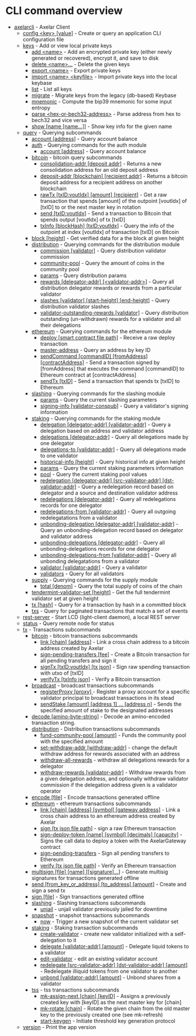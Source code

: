 # CLI command overview

- [axelarcli](axelarcli.md)	 - Axelar Client
  - [config \<key> \[value\]](axelarcli_config.md)	 - Create or query an application CLI configuration file
  - [keys](axelarcli_keys.md)	 - Add or view local private keys
    - [add \<name>](axelarcli_keys_add.md)	 - Add an encrypted private key (either newly generated or recovered), encrypt it, and save to disk
    - [delete \<name>...](axelarcli_keys_delete.md)	 - Delete the given keys
    - [export \<name>](axelarcli_keys_export.md)	 - Export private keys
    - [import \<name> \<keyfile>](axelarcli_keys_import.md)	 - Import private keys into the local keybase
    - [list](axelarcli_keys_list.md)	 - List all keys
    - [migrate](axelarcli_keys_migrate.md)	 - Migrate keys from the legacy (db-based) Keybase
    - [mnemonic](axelarcli_keys_mnemonic.md)	 - Compute the bip39 mnemonic for some input entropy
    - [parse \<hex-or-bech32-address>](axelarcli_keys_parse.md)	 - Parse address from hex to bech32 and vice versa
    - [show \[name \[name...\]\]](axelarcli_keys_show.md)	 - Show key info for the given name
  - [query](axelarcli_query.md)	 - Querying subcommands
    - [account \[address\]](axelarcli_query_account.md)	 - Query account balance
    - [auth](axelarcli_query_auth.md)	 - Querying commands for the auth module
      - [account \[address\]](axelarcli_query_auth_account.md)	 - Query account balance
    - [bitcoin](axelarcli_query_bitcoin.md)	 - bitcoin query subcommands
      - [consolidation-addr \[deposit addr\]](axelarcli_query_bitcoin_consolidation-addr.md)	 - Returns a new consolidation address for an old deposit address
      - [deposit-addr \[blockchain\] \[recipient addr\]](axelarcli_query_bitcoin_deposit-addr.md)	 - Returns a bitcoin deposit address for a recipient address on another blockchain
      - [rawTx \[txID:voutIdx\] \[amount\] \[recipient\]](axelarcli_query_bitcoin_rawTx.md)	 - Get a raw transaction that spends \[amount\] of the outpoint \[voutIdx\] of \[txID\] to <recipient> or the next master key in rotation
      - [send \[txID:voutIdx\]](axelarcli_query_bitcoin_send.md)	 - Send a transaction to Bitcoin that spends output \[voutIdx\] of tx \[txID\]
      - [txInfo \[blockHash\] \[txID:voutIdx\]](axelarcli_query_bitcoin_txInfo.md)	 - Query the info of the outpoint at index \[voutIdx\] of transaction \[txID\] on Bitcoin
    - [block \[height\]](axelarcli_query_block.md)	 - Get verified data for a the block at given height
    - [distribution](axelarcli_query_distribution.md)	 - Querying commands for the distribution module
      - [commission \[validator\]](axelarcli_query_distribution_commission.md)	 - Query distribution validator commission
      - [community-pool](axelarcli_query_distribution_community-pool.md)	 - Query the amount of coins in the community pool
      - [params](axelarcli_query_distribution_params.md)	 - Query distribution params
      - [rewards \[delegator-addr\] \[\<validator-addr>\]](axelarcli_query_distribution_rewards.md)	 - Query all distribution delegator rewards or rewards from a particular validator
      - [slashes \[validator\] \[start-height\] \[end-height\]](axelarcli_query_distribution_slashes.md)	 - Query distribution validator slashes
      - [validator-outstanding-rewards \[validator\]](axelarcli_query_distribution_validator-outstanding-rewards.md)	 - Query distribution outstanding (un-withdrawn) rewards for a validator and all their delegations
    - [ethereum](axelarcli_query_ethereum.md)	 - Querying commands for the ethereum module
      - [deploy \[smart contract file path\]](axelarcli_query_ethereum_deploy.md)	 - Receive a raw deploy transaction
      - [master-address](axelarcli_query_ethereum_master-address.md)	 - Query an address by key ID
      - [sendCommand \[commandID\] \[fromAddress\] \[contractAddress\]](axelarcli_query_ethereum_sendCommand.md)	 - Send a transaction signed by \[fromAddress\] that executes the command \[commandID\] to Ethereum contract at \[contractAddress\]
      - [sendTx \[txID\]](axelarcli_query_ethereum_sendTx.md)	 - Send a transaction that spends tx \[txID\] to Ethereum
    - [slashing](axelarcli_query_slashing.md)	 - Querying commands for the slashing module
      - [params](axelarcli_query_slashing_params.md)	 - Query the current slashing parameters
      - [signing-info \[validator-conspub\]](axelarcli_query_slashing_signing-info.md)	 - Query a validator's signing information
    - [staking](axelarcli_query_staking.md)	 - Querying commands for the staking module
      - [delegation \[delegator-addr\] \[validator-addr\]](axelarcli_query_staking_delegation.md)	 - Query a delegation based on address and validator address
      - [delegations \[delegator-addr\]](axelarcli_query_staking_delegations.md)	 - Query all delegations made by one delegator
      - [delegations-to \[validator-addr\]](axelarcli_query_staking_delegations-to.md)	 - Query all delegations made to one validator
      - [historical-info \[height\]](axelarcli_query_staking_historical-info.md)	 - Query historical info at given height
      - [params](axelarcli_query_staking_params.md)	 - Query the current staking parameters information
      - [pool](axelarcli_query_staking_pool.md)	 - Query the current staking pool values
      - [redelegation \[delegator-addr\] \[src-validator-addr\] \[dst-validator-addr\]](axelarcli_query_staking_redelegation.md)	 - Query a redelegation record based on delegator and a source and destination validator address
      - [redelegations \[delegator-addr\]](axelarcli_query_staking_redelegations.md)	 - Query all redelegations records for one delegator
      - [redelegations-from \[validator-addr\]](axelarcli_query_staking_redelegations-from.md)	 - Query all outgoing redelegatations from a validator
      - [unbonding-delegation \[delegator-addr\] \[validator-addr\]](axelarcli_query_staking_unbonding-delegation.md)	 - Query an unbonding-delegation record based on delegator and validator address
      - [unbonding-delegations \[delegator-addr\]](axelarcli_query_staking_unbonding-delegations.md)	 - Query all unbonding-delegations records for one delegator
      - [unbonding-delegations-from \[validator-addr\]](axelarcli_query_staking_unbonding-delegations-from.md)	 - Query all unbonding delegatations from a validator
      - [validator \[validator-addr\]](axelarcli_query_staking_validator.md)	 - Query a validator
      - [validators](axelarcli_query_staking_validators.md)	 - Query for all validators
    - [supply](axelarcli_query_supply.md)	 - Querying commands for the supply module
      - [total \[denom\]](axelarcli_query_supply_total.md)	 - Query the total supply of coins of the chain
    - [tendermint-validator-set \[height\]](axelarcli_query_tendermint-validator-set.md)	 - Get the full tendermint validator set at given height
    - [tx \[hash\]](axelarcli_query_tx.md)	 - Query for a transaction by hash in a committed block
    - [txs](axelarcli_query_txs.md)	 - Query for paginated transactions that match a set of events
  - [rest-server](axelarcli_rest-server.md)	 - Start LCD (light-client daemon), a local REST server
  - [status](axelarcli_status.md)	 - Query remote node for status
  - [tx](axelarcli_tx.md)	 - Transactions subcommands
    - [bitcoin](axelarcli_tx_bitcoin.md)	 - bitcoin transactions subcommands
      - [link \[chain\] \[address\]](axelarcli_tx_bitcoin_link.md)	 - Link a cross chain address to a bitcoin address created by Axelar
      - [sign-pending-transfers \[fee\]](axelarcli_tx_bitcoin_sign-pending-transfers.md)	 - Create a Bitcoin transaction for all pending transfers and sign it
      - [signTx \[txID:voutIdx\] \[tx json\]](axelarcli_tx_bitcoin_signTx.md)	 - Sign raw spending transaction with utxo of \[txID\]
      - [verifyTx \[txInfo json\]](axelarcli_tx_bitcoin_verifyTx.md)	 - Verify a Bitcoin transaction
    - [broadcast](axelarcli_tx_broadcast.md)	 - broadcast transactions subcommands
      - [registerProxy \[proxy\] ](axelarcli_tx_broadcast_registerProxy.md)	 - Register a proxy account for a specific validator principal to broadcast transactions in its stead
      - [sendStake \[amount\] \[address 1\] ... \[address n\]](axelarcli_tx_broadcast_sendStake.md)	 - Sends the specified amount of stake to the designated addresses
    - [decode \[amino-byte-string\]](axelarcli_tx_decode.md)	 - Decode an amino-encoded transaction string.
    - [distribution](axelarcli_tx_distribution.md)	 - Distribution transactions subcommands
      - [fund-community-pool \[amount\]](axelarcli_tx_distribution_fund-community-pool.md)	 - Funds the community pool with the specified amount
      - [set-withdraw-addr \[withdraw-addr\]](axelarcli_tx_distribution_set-withdraw-addr.md)	 - change the default withdraw address for rewards associated with an address
      - [withdraw-all-rewards](axelarcli_tx_distribution_withdraw-all-rewards.md)	 - withdraw all delegations rewards for a delegator
      - [withdraw-rewards \[validator-addr\]](axelarcli_tx_distribution_withdraw-rewards.md)	 - Withdraw rewards from a given delegation address, and optionally withdraw validator commission if the delegation address given is a validator operator
    - [encode \[file\]](axelarcli_tx_encode.md)	 - Encode transactions generated offline
    - [ethereum](axelarcli_tx_ethereum.md)	 - ethereum transactions subcommands
      - [link \[chain\] \[address\] \[symbol\] \[gateway address\]](axelarcli_tx_ethereum_link.md)	 - Link a cross chain address to an ethereum address created by Axelar
      - [sign \[tx json file path\]](axelarcli_tx_ethereum_sign.md)	 - sign a raw Ethereum transaction
      - [sign-deploy-token \[name\] \[symbol\] \[decimals\] \[capacity\]](axelarcli_tx_ethereum_sign-deploy-token.md)	 - Signs the call data to deploy a token with the AxelarGateway contract
      - [sign-pending-transfers](axelarcli_tx_ethereum_sign-pending-transfers.md)	 - Sign all pending transfers to Ethereum
      - [verify \[tx json file path\]](axelarcli_tx_ethereum_verify.md)	 - Verify an Ethereum transaction
    - [multisign \[file\] \[name\] \[\[signature\]...\]](axelarcli_tx_multisign.md)	 - Generate multisig signatures for transactions generated offline
    - [send \[from_key_or_address\] \[to_address\] \[amount\]](axelarcli_tx_send.md)	 - Create and sign a send tx
    - [sign \[file\]](axelarcli_tx_sign.md)	 - Sign transactions generated offline
    - [slashing](axelarcli_tx_slashing.md)	 - Slashing transactions subcommands
      - [unjail](axelarcli_tx_slashing_unjail.md)	 - unjail validator previously jailed for downtime
    - [snapshot](axelarcli_tx_snapshot.md)	 - snapshot transactions subcommands
      - [now](axelarcli_tx_snapshot_now.md)	 - Trigger a new snapshot of the current validator set
    - [staking](axelarcli_tx_staking.md)	 - Staking transaction subcommands
      - [create-validator](axelarcli_tx_staking_create-validator.md)	 - create new validator initialized with a self-delegation to it
      - [delegate \[validator-addr\] \[amount\]](axelarcli_tx_staking_delegate.md)	 - Delegate liquid tokens to a validator
      - [edit-validator](axelarcli_tx_staking_edit-validator.md)	 - edit an existing validator account
      - [redelegate \[src-validator-addr\] \[dst-validator-addr\] \[amount\]](axelarcli_tx_staking_redelegate.md)	 - Redelegate illiquid tokens from one validator to another
      - [unbond \[validator-addr\] \[amount\]](axelarcli_tx_staking_unbond.md)	 - Unbond shares from a validator
    - [tss](axelarcli_tx_tss.md)	 - tss transactions subcommands
      - [mk-assign-next \[chain\] \[keyID\]](axelarcli_tx_tss_mk-assign-next.md)	 - Assigns a previously created key with \[keyID\] as the next master key for \[chain\]
      - [mk-rotate \[chain\]](axelarcli_tx_tss_mk-rotate.md)	 - Rotate the given chain from the old master key to the previously created one (see mk-refresh)
      - [start-keygen](axelarcli_tx_tss_start-keygen.md)	 - Initiate threshold key generation protocol
  - [version](axelarcli_version.md)	 - Print the app version
